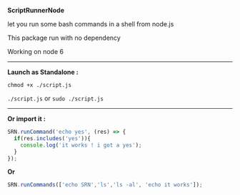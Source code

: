 **ScriptRunnerNode**

let you run some bash commands in a shell from node.js

This package run with no dependency 

Working on node 6

---

**Launch as Standalone :**

`chmod +x ./script.js`

`./script.js` or `sudo ./script.js`

---

**Or import it :**

```javascript
SRN.runCommand('echo yes', (res) => {
  if(res.includes('yes')){
    console.log('it works ! i got a yes');
  }
});
```
**Or** 
```javascript
SRN.runCommands(['echo SRN','ls','ls -al', 'echo it works']);
```